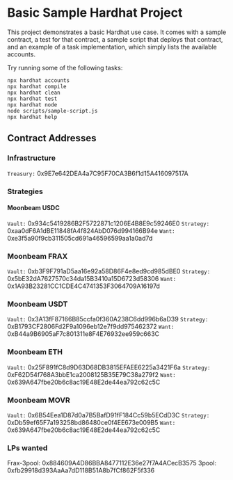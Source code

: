 # Basic Sample Hardhat Project

This project demonstrates a basic Hardhat use case. It comes with a sample contract, a test for that contract, a sample script that deploys that contract, and an example of a task implementation, which simply lists the available accounts.

Try running some of the following tasks:

```shell
npx hardhat accounts
npx hardhat compile
npx hardhat clean
npx hardhat test
npx hardhat node
node scripts/sample-script.js
npx hardhat help
```

## Contract Addresses

### Infrastructure

`Treasury:` 0x9E7e642DEA4a7C95F70CA3B6f1d15A416097517A


### Strategies

#### Moonbeam USDC

`Vault:` 0x934c5419286B2F5722871c1206E4B8E9c59246E0
`Strategy:` 0xaa0dF6A1dBE11848fA4f824AbD076d994166B94e
`Want:` 0xe3f5a90f9cb311505cd691a46596599aa1a0ad7d

### Moonbeam FRAX

`Vault:` 0xb3F9F791aD5aa16e92a58D86F4e8ed9cd985dBE0
`Strategy:` 0x5bE32dA7627570c34da15B3410a15D6723d58306
`Want:` 0x1A93B23281CC1CDE4C4741353F3064709A16197d

### Moonbeam USDT

`Vault:` 0x3A13fF87166B85ccfa0f360A238C6dd996b6aD39
`Strategy:` 0xB1793CF2806Fd2F9a1096eb12e7f9dd975462372
`Want:` 0xB44a9B6905aF7c801311e8F4E76932ee959c663C

### Moonbeam ETH

`Vault:` 0x25F891fC8d9D63D68DB3815EFAEE6225a3421F6a
`Strategy:` 0xF62D54f768A3bbE1ca2008125B35E79C38a279f2
`Want:` 0x639A647fbe20b6c8ac19E48E2de44ea792c62c5C

### Moonbeam MOVR

`Vault:` 0x6B54Eea1D87d0a7B5BafD91fF184Cc59b5ECdD3C
`Strategy:` 0xDb59ef65F7a193258bd86480ce0f4EE673e009B5
`Want:` 0x639A647fbe20b6c8ac19E48E2de44ea792c62c5C


### LPs wanted

Frax-3pool: 0x884609A4D86BBA8477112E36e27f7A4ACecB3575
3pool: 0xfb29918d393AaAa7dD118B51A8b7fCf862F5f336